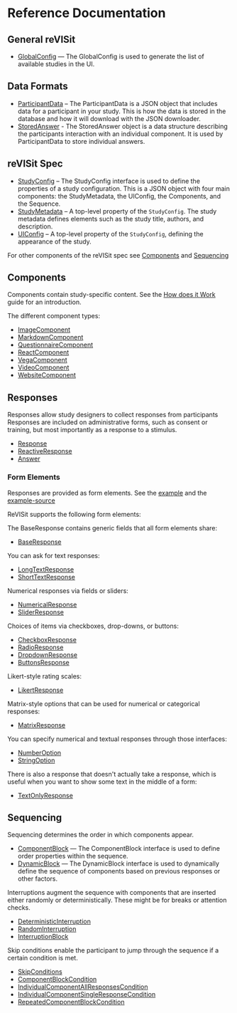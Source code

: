 # Reference Documentation

## General reVISit 

- [GlobalConfig](interfaces/GlobalConfig.md) — The GlobalConfig is used to generate the list of available studies in the UI. 

## Data Formats

- [ParticipantData](interfaces/ParticipantData.md) – The ParticipantData is a JSON object that includes data for a participant in your study. This is how the data is stored in the database and how it will download with the JSON downloader.
- [StoredAnswer](interfaces/StoredAnswer.md) - The StoredAnswer object is a data structure describing the participants interaction with an individual component. It is used by ParticipantData to store individual answers.

## reVISit Spec

- [StudyConfig](interfaces/StudyConfig.md) – The StudyConfig interface is used to define the properties of a study configuration. This is a JSON object with four main components: the StudyMetadata, the UIConfig, the Components, and the Sequence. 
- [StudyMetadata](interfaces/StudyMetadata.md) – A top-level property of the `StudyConfig`. The study metadata defines elements such as the study title, authors, and description.
- [UIConfig](interfaces/UIConfig.md) – A top-level property of the `StudyConfig`, defining the appearance of the study.

For other components of the reVISit spec see [Components](#components) and [Sequencing](#sequencing)

## Components

Components contain study-specific content. See the [How does it Work](https://revisit.dev/docs/getting-started/how-does-it-work) guide for an introduction.

The different component types: 
- [ImageComponent](interfaces/ImageComponent.md)
- [MarkdownComponent](interfaces/MarkdownComponent.md)
- [QuestionnaireComponent](interfaces/QuestionnaireComponent.md)
- [ReactComponent](interfaces/ReactComponent.md)
- [VegaComponent](type-aliases/VegaComponent.md)
- [VideoComponent](interfaces/VideoComponent.md)
- [WebsiteComponent](interfaces/WebsiteComponent.md)

## Responses

Responses allow study designers to collect responses from participants  Responses are included on administrative forms, such as consent or training, but most importantly as a response to a stimulus.

- [Response](type-aliases/Response.md)
- [ReactiveResponse](interfaces/ReactiveResponse.md)
- [Answer](interfaces/Answer.md)

### Form Elements

Responses are provided as form elements. See the [example](https://revisit.dev/study/demo-survey/) and the [example-source](https://github.com/revisit-studies/study/blob/main/public/demo-survey/config.json)

ReVISit supports the following form elements:

The BaseResponse contains generic fields that all form elements share: 
- [BaseResponse](interfaces/BaseResponse.md)

You can ask for text responses: 
- [LongTextResponse](interfaces/LongTextResponse.md)
- [ShortTextResponse](interfaces/ShortTextResponse.md)

Numerical responses via fields or sliders: 
- [NumericalResponse](interfaces/NumericalResponse.md)
- [SliderResponse](interfaces/SliderResponse.md)

Choices of items via checkboxes, drop-downs, or buttons: 
- [CheckboxResponse](interfaces/CheckboxResponse.md)
- [RadioResponse](interfaces/RadioResponse.md)
- [DropdownResponse](interfaces/DropdownResponse.md)
- [ButtonsResponse](interfaces/ButtonsResponse.md)

Likert-style rating scales: 
- [LikertResponse](interfaces/LikertResponse.md)

Matrix-style options that can be used for numerical or categorical responses:
- [MatrixResponse](interfaces/MatrixResponse.md)

You can specify numerical and textual responses through those interfaces: 
- [NumberOption](interfaces/NumberOption.md)
- [StringOption](interfaces/StringOption.md)

There is also a response that doesn't actually take a response, which is useful when you want to show some text in the middle of a form:
- [TextOnlyResponse](interfaces/TextOnlyResponse.md)

## Sequencing

Sequencing determines the order in which components appear.

- [ComponentBlock](interfaces/ComponentBlock.md) — The ComponentBlock interface is used to define order properties within the sequence.
- [DynamicBlock](interfaces/DynamicBlock.md) — The DynamicBlock interface is used to dynamically define the sequence of components based on previous responses or other factors.

Interruptions augment the sequence with components that are inserted either randomly or deterministically. These might be for breaks or attention checks.

- [DeterministicInterruption](interfaces/DeterministicInterruption.md) 
- [RandomInterruption](interfaces/RandomInterruption.md)
- [InterruptionBlock](type-aliases/InterruptionBlock.md)

Skip conditions enable the participant to jump through the sequence if a certain condition is met.

- [SkipConditions](type-aliases/SkipConditions.md)
- [ComponentBlockCondition](interfaces/ComponentBlockCondition.md)
- [IndividualComponentAllResponsesCondition](interfaces/IndividualComponentAllResponsesCondition.md)
- [IndividualComponentSingleResponseCondition](interfaces/IndividualComponentSingleResponseCondition.md)
- [RepeatedComponentBlockCondition](interfaces/RepeatedComponentBlockCondition.md)
